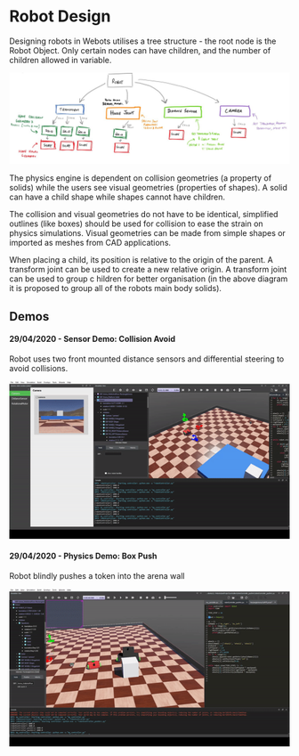 # Robot Design

Designing robots in Webots utilises a tree structure - the root node is the Robot Object. 
Only certain nodes can have children, and the number of children allowed in variable. 

![alt text](SimplifiedStructure.JPG "Structure")

The physics engine is dependent on collision geometries (a property of solids)
while the users see visual geometries (properties of shapes). A solid can have a child 
shape while shapes cannot have children.

The collision and visual geometries do not have to be identical, simplified outlines
 (like boxes) should be used for collision to ease the strain on physics simulations. 
 Visual geometries can be made from simple shapes or imported as meshes from CAD applications.
 
When placing a child, its position is relative to the origin of the parent. A transform 
joint can be used to create a new relative origin. A transform joint can be used to group c
hildren for better organisation (in the above diagram it is proposed to group all of the 
robots main body solids).


## Demos
#### 29/04/2020 - Sensor Demo: Collision Avoid
Robot uses two front mounted distance sensors and differential steering to avoid collisions.

![alt text](demos\distanceSensor1.gif "Distance Sensor")


#### 29/04/2020 - Physics Demo: Box Push
Robot blindly pushes a token into the arena wall

![alt text](demos\boxPush1.gif "Box Push")
 




